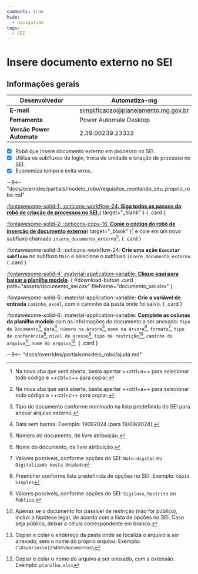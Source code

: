 ```yaml
---
comments: true
hide:
  - navigation
tags:
  - SEI
---
```


# Insere documento externo no SEI


## Informações gerais

| **Desenvolvedor**| Automatiza-mg  |
| ----------- | ------------------------------------ |
| **E-mail**       | simplificacao@planejamento.mg.gov.br|
| **Ferramenta**    | Power Automate Desktop |
| **Versão Power Automate**    | 2.39.00239.23332 |

- [x] Robô que insere documento externo em processo no SEI.
- [x] Utiliza os subfluxos de login, troca de unidade e criação de processo no SEI.
- [x] Economiza tempo e evita erros.

--8<-- "docs/overrides/partials/modelo_robo/requisitos_montando_seu_proprio_robo.md"

<div class="grid" markdown>

[:fontawesome-solid-1: :octicons-workflow-24: __Siga todos os passos do robô de criação de processos no SEI.__](../cria_processo_sei/#montando-o-seu-robo){ target="_blank" }
{ .card }

[:fontawesome-solid-2: :octicons-copy-16: __Copie o código do robô de inserção de documento externo__](https://raw.githubusercontent.com/automatiza-mg/biblioteca-de-robos/main/robos/site/insere_documento_externo.txt){ target="_blank" }[^1] e cole em um novo subfluxo chamado `insere_documento_externo`[^1].
{ .card }

:fontawesome-solid-3: :octicons-workflow-24: __Crie uma ação `Executar subfluxo`__ no subfluxo `Main` e selecione o subfluxo `insere_documento_externo`.
{ .card }

[:fontawesome-solid-4: :material-application-variable: __Clique aqui para baixar a planilha modelo__](javascript:void(0);).
{ #download-button .card path="assets/documento_sei.csv" fileName="documento_sei.xlsx" }


:fontawesome-solid-5: :material-application-variable: __Crie a variável de entrada__ `caminho_excel`, com o caminho da pasta onde foi salvo.
{ .card }

:fontawesome-solid-6: :material-application-variable: __Complete as colunas da planilha modelo__ com as informações do documento a ser anexado: `Tipo de Documento`[^2], `data`[^3], `número na árvore`[^4], `nome na árvore`[^5], `formato`[^6], `tipo de conferência`[^7], `nível de acesso`[^8], `tipo de restrição`[^9], `caminho do arquivo`[^10], `nome do arquivo`[^11].
{ .card }

</div>

--8<-- "docs/overrides/partials/modelo_robo/ajuda.md"

[^1]: Na nova aba que será aberta, basta apertar ++ctrl+a++ para selecionar todo código e ++ctrl+c++ para copiar.
[^2]: Tipo do documento conforme nominado na lista predefinida do SEI para anexar arquivo externo.
[^3]: Data sem barras. Exemplo: 19092024 (para 19/09/2024).
[^4]: Número do documento, de livre atribuição.
[^5]: Nome do documento, de livre atribuição.
[^6]: Valores possíveis, conforme opções do SEI: `Nato-digital` ou `Digitalizado nesta Unidade`
[^7]: Preencher conforme lista predefinida de opções no SEI. Exemplo: `Cópia Simples`
[^8]: Valores possíveis, conforme opções do SEI: `Sigiloso`, `Restrito` ou `Público`.
[^9]: Apenas se o documento for passível de restrição (não for público), incluir a hipótese legal, de acordo com a lista de opções no SEI. Caso seja público, deixar a célula correspondente em branco.
[^10]: Copiar e colar o endereço da pasta onde se localiza o arquivo a ser anexado, sem o nome do próprio arquivo. Exemplo: `C\Usuários\m123456\Documentos\`
[^11]: Copiar e colar o nome do arquivo a ser anexado, com a extensão. Exemplo: `planilha.xlsx`
